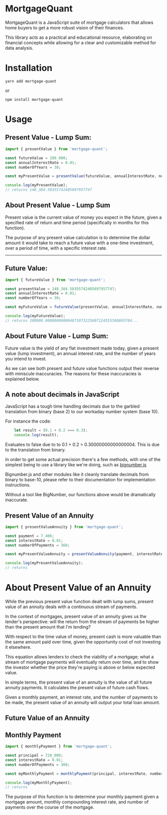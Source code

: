 # MortgageQuant

MortgageQuant is a JavaScript suite of mortgage calculators that allows home
buyers to get a more robust vision of their finances.

This library acts as a practical and educational resource, elaborating on
financial concepts while allowing for a clear and customizable method for data
analysis. 

# Installation

    yarn add mortgage-quant
    
or

    npm install mortgage-quant


# Usage

## Present Value - Lump Sum:

```javascript
import { presentValue } from 'mortgage-quant';

const futureValue = 200_000; 
const annualInterestRate = 0.01; 
const numberOfYears = 30; 

const myPresentValue = presentValue(futureValue, annualInterestRate, numberOfYears);

console.log(myPresentValue);
// returns 148_384.58355742485697957747
```


## About Present Value - Lump Sum
Present value is the current value of money you expect in the future, given a 
specified rate of return and time period (specifically in months for this 
function).

The purpose of any present value calculation is to determine the dollar amount
it would take to reach a future value with a one-time investment, 
over a period of time, with a specific interest rate.

---

## Future Value:

```javascript
import { futureValue } from 'mortgage-quant';

const presentValue = 148_384.58355742485697957747; 
const annualInterestRate = 0.01;
const numberOfYears = 30;

const myFutureValue = futureValue(presentValue, annualInterestRate, numberOfYears);

console.log(myFutureValue);
// returns 200000.000000000004071073225607124555368865704...

```
## About Future Value - Lump Sum:
Future value is the yield of any flat investment made today, given a present 
value (lump investment), an annual interest rate, and the number of years you 
intend to invest. 

As we can see both present and future value functions output their reverse with 
miniscule inaccuracies. The reasons for these inaccuracies is explained below.



## A note about decimals in JavaScript
JavaScript has a tough time handling decimals due to the garbled translation 
from binary (base 2) to our workaday number system (base 10).

For instance the code:

```javascript
	let result = (0.1 + 0.2 === 0.3);
	console.log(result);
```

Evaluates to false due to to 0.1 + 0.2 = 0.30000000000000004. This is due to 
the translation from binary.
	
In order to get some actual precision there's a few methods, with one of the 
simplest being to use a library like we're doing, 
such as [bignumber.js](https://github.com/MikeMcl/bignumber.js/)

Bignumber.js and other modules like it cleanly translate decimals from binary 
to base-10, please refer to their documentation for implementation instructions.

Without a tool like BigNumber, our functions above would be dramatically 
inaccurate. 

## Present Value of an Annuity

```javascript
import { presentValueAnnuity } from 'mortgage-quant';

const payment = 7_406; 
const interestRate = 0.01;
const numberOfPayments = 360;

const myPresentValueAnnuity = presentValueAnnuity(payment, interestRate, numberOfPayments);

console.log(myPresentValueAnnuity);
// returns 

```

# About Present Value of an Annuity

While the previous present value function dealt with lump sums, present value 
of an annuity deals with a continuous stream of payments.

In the context of mortgages, present value of an annuity gives us the lender's 
perspective: will the return from the stream of payments be higher than the 
present amount that I'm lending?

With respect to the time value of money, present cash is more valuable than the 
same amount paid over time, given the opportunity cost of not investing it 
elsewhere.

This equation allows lenders to check the viability of a mortgage; what a 
stream of mortgage payments will eventually return over time, and to show the 
investor whether the price they're paying is above or below expected value.

In simple terms, the present value of an annuity is the value of all future 
annuity payments. It calculates the present value of future cash flows.

Given a monthly payment, an interest rate, and the number of payments to be 
made, the present value of an annuity will output your total loan amount.


## Future Value of an Annuity




## Monthly Payment

```javascript
import { monthlyPayment } from 'mortgage-quant';

const principal = 720_000; 
const interestRate = 0.01;
const numberOfPayments = 360;

const myMonthlyPayment = monthlyPayment(principal, interestRate, numberOfPayments);

console.log(myMonthlyPayment);
// returns 

```

The purpose of this function is to determine your monthly payment given a 
mortgage amount, monthly compounding interest rate, and number of payments over 
the course of the mortgage.



